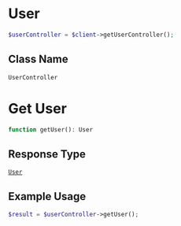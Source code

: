 # User

```php
$userController = $client->getUserController();
```

## Class Name

`UserController`


# Get User

```php
function getUser(): User
```

## Response Type

[`User`](/doc/models/user.md)

## Example Usage

```php
$result = $userController->getUser();
```

